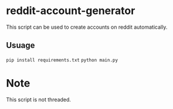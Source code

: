 # reddit-account-generator

This script can be used to create accounts on reddit automatically.

## Usuage
`pip install requirements.txt`
`python main.py`

# Note
This script is not threaded.
